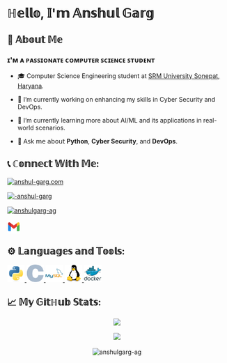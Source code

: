 # ℍ𝕖𝕝𝕝𝕠, 𝕀'𝕞 𝔸𝕟𝕤𝕙𝕦𝕝 𝔾𝕒𝕣𝕘

## 📖 𝔸𝕓𝕠𝕦𝕥 𝕄𝕖

### ɪ'ᴍ ᴀ ᴘᴀꜱꜱɪᴏɴᴀᴛᴇ ᴄᴏᴍᴘᴜᴛᴇʀ ꜱᴄɪᴇɴᴄᴇ ꜱᴛᴜᴅᴇɴᴛ

- 🎓 Computer Science Engineering student at [SRM University Sonepat, Haryana](https://srmuniversity.ac.in/).

- 🔭 I’m currently working on enhancing my skills in Cyber Security and DevOps.

- 🌱 I’m currently learning more about AI/ML and its applications in real-world scenarios.

- 💬 𝖠𝗌𝗄 𝗆𝖾 𝖺𝖻𝗈𝗎𝗍 **Python**, **Cyber Security**, and **DevOps**.

## 📞 ℂ𝕠𝕟𝕟𝕖𝕔𝕥 𝕎𝕚𝕥𝕙 𝕄𝕖:

<p align="left">
<!-- Portfolio -->
  <a href="https://anshul-garg.com" target="blank"><img align="center" src="https://img.icons8.com/material-rounded/48/ffffff/domain.png" alt="anshul-garg.com" height="30" /></a>

  <!-- LinkedIn -->
  <a href="https://linkedin.com/in/-anshul-garg" target="blank"><img align="center" src="https://raw.githubusercontent.com/rahuldkjain/github-profile-readme-generator/master/src/images/icons/Social/linked-in-alt.svg" alt="-anshul-garg" height="30" /></a>

<!-- GitHub -->
  <a href="https://github.com/anshulgarg-ag" target="blank"><img align="center" src="https://raw.githubusercontent.com/rahuldkjain/github-profile-readme-generator/master/src/images/icons/Social/github.svg" alt="anshulgarg-ag" height="30" /></a>

<!-- Email -->
  <a href="mailto:technology.anshul@gmail.com" target="blank"><img align="center" src="https://raw.githubusercontent.com/rahuldkjain/github-profile-readme-generator/master/src/images/icons/Social/gmail.svg" alt="technology.anshul@gmail.com" height="30" /></a>
</p>

## ⚙️ 𝕃𝕒𝕟𝕘𝕦𝕒𝕘𝕖𝕤 𝕒𝕟𝕕 𝕋𝕠𝕠𝕝𝕤:

<p align="left">
<!-- Python -->
<a href="https://www.python.org" target="_blank" rel="noreferrer"> <img src="https://raw.githubusercontent.com/devicons/devicon/master/icons/python/python-original.svg" alt="python" width="40" height="40"/> </a>
<!-- C -->
<a href="https://www.cprogramming.com/" target="_blank" rel="noreferrer"> <img src="https://raw.githubusercontent.com/devicons/devicon/master/icons/c/c-original.svg" alt="c" width="40" height="40"/> </a>
<!-- SQL -->
<a href="https://www.mysql.com/" target="_blank" rel="noreferrer"> <img src="https://raw.githubusercontent.com/devicons/devicon/master/icons/mysql/mysql-original-wordmark.svg" alt="sql" width="40" height="40"/> </a>
<!-- Linux -->
<a href="https://www.linux.org/" target="_blank" rel="noreferrer"> <img src="https://raw.githubusercontent.com/devicons/devicon/master/icons/linux/linux-original.svg" alt="linux" width="40" height="40"/> </a>
<!-- Docker -->
<a href="https://www.docker.com/" target="_blank" rel="noreferrer"> <img src="https://raw.githubusercontent.com/devicons/devicon/master/icons/docker/docker-original-wordmark.svg" alt="docker" width="40" height="40"/></a>
</p>

## 📈 𝕄𝕪 𝔾𝕚𝕥ℍ𝕦𝕓 𝕊𝕥𝕒𝕥𝕤:

<div align="center">

<!-- Profile Stats -->
  <p align="center">
    <picture>
      <source
        srcset="https://github-readme-stats.vercel.app/api?username=anshulgarg-ag&show_icons=true&theme=dark"
        media="(prefers-color-scheme: dark)"
      />
      <source
        srcset="https://github-readme-stats.vercel.app/api?username=anshulgarg-ag&show_icons=true"
        media="(prefers-color-scheme: light), (prefers-color-scheme: no-preference)"
      />
      <img src="https://github-readme-stats.vercel.app/api?username=anshulgarg-ag&show_icons=true" />
    </picture>
  </p>
<!-- Contribution Stats -->
  <p align="center">
    <picture>
      <source
        srcset="https://streak-stats.demolab.com?user=anshulgarg-ag&theme=dark&date_format=j%20M%5B%20Y%5D"
        media="(prefers-color-scheme: dark)"
      />
      <source
        srcset="https://github-readme-streak-stats.herokuapp.com/?user=anshulgarg-ag&theme=default&date_format=j%20M%5B%20Y%5D"
        media="(prefers-color-scheme: light), (prefers-color-scheme: no-preference)"
      />
      <img src="https://streak-stats.demolab.com?user=anshulgarg-ag&date_format=j%20M%5B%20Y%5D" />
    </picture>
  </p>
    <picture>
      <source
        srcset="https://github-readme-stats.vercel.app/api/top-langs/?username=anshulgarg-ag&size_weight=0.5&count_weight=0.5&theme=dark&layout=compact&exclude_repo="
        media="(prefers-color-scheme: dark)"
      />
      <source
        srcset="https://github-readme-stats.vercel.app/api/top-langs/?username=anshulgarg-ag&size_weight=0.5&count_weight=0.5&layout=compact&exclude_repo="
        media="(prefers-color-scheme: light), (prefers-color-scheme: no-preference)"
      />
      <img align="center" src="https://github-readme-stats.vercel.app/api/top-langs/?username=anshulgarg-ag&size_weight=0.5&count_weight=0.5&layout=compact&exclude_repo=" alt="anshulgarg-ag" />
    </picture>
</div>
